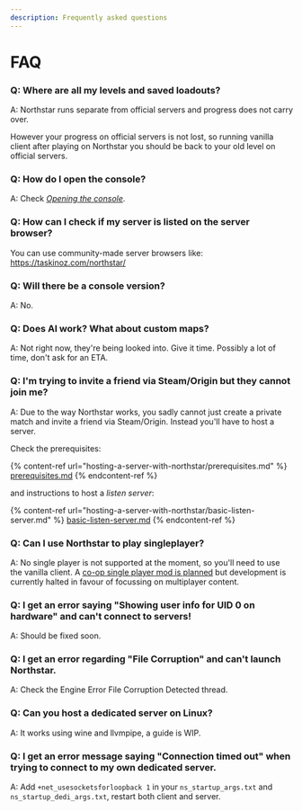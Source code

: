 ```yaml
---
description: Frequently asked questions
---
```


# FAQ

### Q: Where are all my levels and saved loadouts?

A: Northstar runs separate from official servers and progress does not carry over.

However your progress on official servers is not lost, so running vanilla client after playing on Northstar you should be back to your old level on official servers.

### Q: How do I open the console?

A: Check [_Opening the console_](using-northstar/commands.md#opening-the-console).

### Q: How can I check if my server is listed on the server browser?
You can use community-made server browsers like: https://taskinoz.com/northstar/

### Q: Will there be a console version?

A: No.

### Q: Does AI work? What about custom maps?

A: Not right now, they're being looked into. Give it time. Possibly a lot of time, don't ask for an ETA.

### Q: I'm trying to invite a friend via Steam/Origin but they cannot join me?

A: Due to the way Northstar works, you sadly cannot just create a private match and invite a friend via Steam/Origin. Instead you'll have to host a server.

Check the prerequisites:

{% content-ref url="hosting-a-server-with-northstar/prerequisites.md" %}
[prerequisites.md](hosting-a-server-with-northstar/prerequisites.md)
{% endcontent-ref %}

and instructions to host a _listen server_:

{% content-ref url="hosting-a-server-with-northstar/basic-listen-server.md" %}
[basic-listen-server.md](hosting-a-server-with-northstar/basic-listen-server.md)
{% endcontent-ref %}

### Q: Can I use Northstar to play singleplayer?

A: No single player is not supported at the moment, so you'll need to use the vanilla client. A [co-op single player mod is planned](https://github.com/R2Northstar/NorthstarMods/tree/main/Northstar.Coop) but development is currently halted in favour of focussing on multiplayer content.

### Q: I get an error saying "Showing user info for UID 0 on hardware" and can't connect to servers!

A: Should be fixed soon.

### Q: I get an error regarding "File Corruption" and can't launch Northstar.

A: Check the Engine Error File Corruption Detected thread.

### Q: Can you host a dedicated server on Linux?

A: It works using wine and llvmpipe, a guide is WIP.

### Q: I get an error message saying "Connection timed out" when trying to connect to my own dedicated server.

A: Add `+net_usesocketsforloopback 1` in your `ns_startup_args.txt` and `ns_startup_dedi_args.txt`, restart both client and server.
